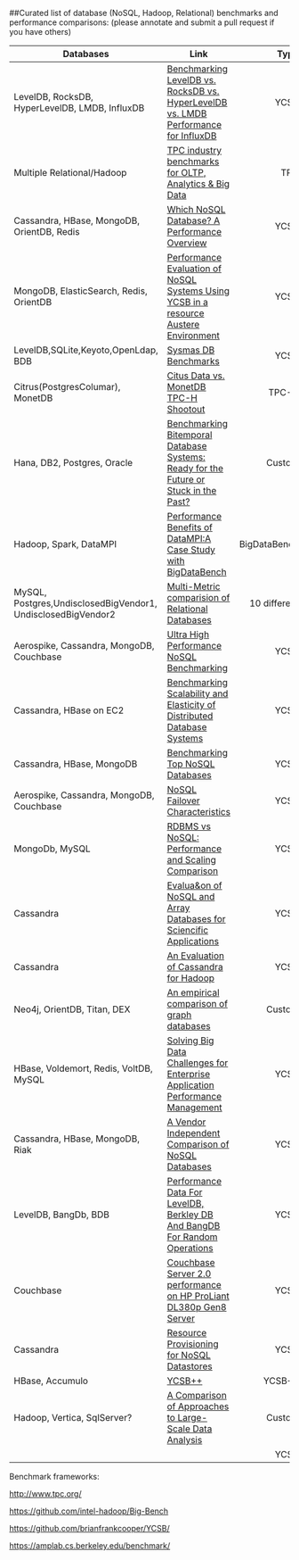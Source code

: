 ##Curated list of database (NoSQL, Hadoop, Relational) benchmarks and performance comparisons:
(please annotate and submit a pull request if you have others)

| Databases | Link | Type | Independent | Date |
| -------------     | ------ | ---------:| -----------:| ---- |
|LevelDB, RocksDB, HyperLevelDB, LMDB, InfluxDB|[Benchmarking LevelDB vs. RocksDB vs. HyperLevelDB vs. LMDB Performance for InfluxDB](http://influxdb.com/blog/2014/06/20/leveldb_vs_rocksdb_vs_hyperleveldb_vs_lmdb_performance.html)|YCSB|N|2014|
|Multiple Relational/Hadoop|[TPC industry benchmarks for OLTP, Analytics & Big Data](http://www.tpc.org/)|TPC|Y|Ongoing|
|Cassandra, HBase, MongoDB, OrientDB, Redis|[Which NoSQL Database? A Performance Overview](http://www.ronpub.com/publications/OJDB-v1i2n02_Abramova.pdf)|YCSB|Y|2014|
|MongoDB, ElasticSearch, Redis, OrientDB|[Performance Evaluation of NoSQL Systems Using YCSB in a resource Austere Environment](http://research.ijais.org/volume7/number8/ijais14-451229.pdf)|YCSB|Y|2014|
|LevelDB,SQLite,Keyoto,OpenLdap, BDB|[Sysmas DB Benchmarks](http://symas.com/mdb/microbench/)|YCSB |N|2014|
|Citrus(PostgresColumar), MonetDB|[Citus Data vs. MonetDB TPC-H Shootout](https://www.monetdb.org/content/citusdb-postgresql-column-store-vs-monetdb-tpc-h-shootout)|TPC-H |N|2014|
|Hana, DB2, Postgres, Oracle|[Benchmarking Bitemporal Database Systems: Ready for the Future or Stuck in the Past?](https://websci.informatik.uni-freiburg.de/publications/EDBT2014-Benchmarking-Bitemporal-Database-Systems.pdf)|Custom|Y|2014|
|Hadoop, Spark, DataMPI|[Performance Benefits of DataMPI:A Case Study with BigDataBench](http://arxiv.org/pdf/1403.3480.pdf)|BigDataBench|N|2014|
|MySQL, Postgres,UndisclosedBigVendor1, UndisclosedBigVendor2|[Multi-Metric comparision of Relational Databases](http://oltpbenchmark.com/wiki/index.php?title=Experiments)|10 different |Y|2014|
| Aerospike, Cassandra, MongoDB, Couchbase |[Ultra High Performance NoSQL Benchmarking](http://www.aerospike.com/wp-content/uploads/2013/01/Ultra-High-Performance-NoSQL-Benchmarking.pdf)|YCSB|N|2013|
|Cassandra, HBase on EC2|[Benchmarking Scalability and Elasticity of Distributed Database Systems](http://www.vldb.org/pvldb/vol7/p1219-klems.pdf)|YCSB|Y|2013|
| Cassandra, HBase, MongoDB|[Benchmarking Top NoSQL Databases](https://www.datastax.com/wp-content/uploads/2013/02/WP-Benchmarking-Top-NoSQL-Databases.pdf)|YCSB|N|2013|
|Aerospike, Cassandra, MongoDB, Couchbase | [NoSQL Failover Characteristics](http://www.benstopford.com/wp-content/uploads/2014/03/NoSQL-Failover.pdf)      |   YCSB |N | 2013|
|MongoDb, MySQL|[RDBMS vs NoSQL: Performance and Scaling Comparison](http://www.epcc.ed.ac.uk/sites/default/files/Dissertations/2012-2013/RDBMS%20vs%20NoSQL%20-%20Performance%20and%20Scaling%20Comparison.pdf)|YCSB |Y|2013
|Cassandra|[Evalua&on	of NoSQL and	Array Databases	for	Sciencific Applications](http://datasys.cs.iit.edu/events/DataCloud2013/Lavanya_NoSQL.pdf)|YCSB |Y|2013|
|Cassandra|[An Evaluation of Cassandra for Hadoop](http://www.cs.binghamton.edu/~mgovinda/papers/dede-ieee-cloud-13.pdf)|YCSB |Y|2013|
|Neo4j, OrientDB, Titan, DEX|[An empirical comparison of graph databases](http://euranova.eu/upl_docs/publications/an-empirical-comparison-of-graph-databases.pdf)|Custom|Y|2013|
| HBase, Voldemort, Redis, VoltDB, MySQL | [Solving Big Data Challenges for Enterprise Application Performance Management](http://vldb.org/pvldb/vol5/p1724_tilmannrabl_vldb2012.pdf)      |    YCSB |Y | 2012|
|Cassandra, HBase, MongoDB, Riak| [A Vendor Independent Comparison of NoSQL Databases](https://s3-eu-west-1.amazonaws.com/benstopford/nosql-comp.pdf)|YCSB|Y|2012|
|LevelDB, BangDb, BDB|[Performance Data For LevelDB, Berkley DB And BangDB For Random Operations](http://highscalability.com/blog/2012/11/29/performance-data-for-leveldb-berkley-db-and-bangdb-for-rando.html)|YCSB |N|2012|
|Couchbase|[Couchbase Server 2.0 performance on HP ProLiant DL380p Gen8 Server](http://h20195.www2.hp.com/V2/GetPDF.aspx%2F4AA4-6203ENW.pdf)|YCSB |N|2012|
|Cassandra|[Resource Provisioning for NoSQL Datastores](http://www.globule.org/publi/RPND_master2011.pdf)|YCSB|Y|2011|
|HBase, Accumulo|[YCSB++](http://www.pdl.cmu.edu/PDL-FTP/Storage/socc2011.pdf)|YCSB++ |Y|2011|
|Hadoop, Vertica, SqlServer?|[A Comparison of Approaches to Large-Scale Data Analysis](http://database.cs.brown.edu/sigmod09/benchmarks-sigmod09.pdf)|Custom|Y|2009|
||[]()|YCSB|Y|2013|



Benchmark frameworks:

http://www.tpc.org/

https://github.com/intel-hadoop/Big-Bench

https://github.com/brianfrankcooper/YCSB/

https://amplab.cs.berkeley.edu/benchmark/

